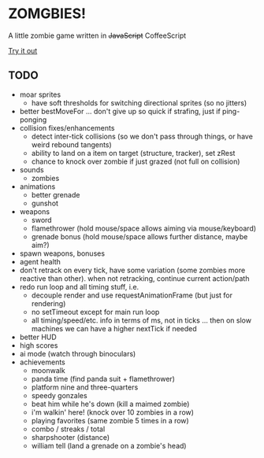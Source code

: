 # ZOMGBIES!

A little zombie game written in ~~JavaScript~~ CoffeeScript

[Try it out](http://jenseng.github.io/zomgbies)

## TODO

* moar sprites
  * have soft thresholds for switching directional sprites (so no jitters)
* better bestMoveFor ... don't give up so quick if strafing, just if
ping-ponging
* collision fixes/enhancements
  * detect inter-tick collisions (so we don't pass through things, or
    have weird rebound tangents)
  * ability to land on a item on target (structure, tracker), set zRest
  * chance to knock over zombie if just grazed (not full on collision)
* sounds
  * zombies
* animations
  * better grenade
  * gunshot
* weapons
  * sword
  * flamethrower (hold mouse/space allows aiming via mouse/keyboard)
  * grenade bonus (hold mouse/space allows further distance, maybe aim?)
* spawn weapons, bonuses
* agent health
* don't retrack on every tick, have some variation (some zombies more
  reactive than other). when not retracking, continue current action/path
* redo run loop and all timing stuff, i.e.
  * decouple render and use requestAnimationFrame (but just for rendering)
  * no setTimeout except for main run loop
  * all timing/speed/etc. info in terms of ms, not in ticks ... then on
    slow machines we can have a higher nextTick if needed
* better HUD
* high scores
* ai mode (watch through binoculars)
* achievements
  * moonwalk
  * panda time (find panda suit + flamethrower) 
  * platform nine and three-quarters
  * speedy gonzales
  * beat him while he's down (kill a maimed zombie)
  * i'm walkin' here! (knock over 10 zombies in a row)
  * playing favorites (same zombie 5 times in a row)
  * combo / streaks / total
  * sharpshooter (distance)
  * william tell (land a grenade on a zombie's head)

